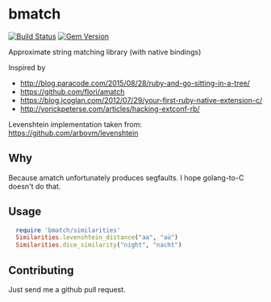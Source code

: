 # bmatch

[![Build
Status](https://semaphoreci.com/api/v1/projects/d08731e1-78d1-4bfa-9cd5-3789d02e369d/558462/badge.svg)](https://semaphoreci.com/udo-groebner/bmatch)
[![Gem
Version](https://badge.fury.io/rb/bmatch.svg)](http://badge.fury.io/rb/bmatch)

Approximate string matching library (with native bindings)

Inspired by
* http://blog.paracode.com/2015/08/28/ruby-and-go-sitting-in-a-tree/
* https://github.com/flori/amatch
* https://blog.jcoglan.com/2012/07/29/your-first-ruby-native-extension-c/
* http://yorickpeterse.com/articles/hacking-extconf-rb/

Levenshtein implementation taken from: https://github.com/arbovm/levenshtein

## Why

Because amatch unfortunately produces segfaults. I hope golang-to-C doesn't do that.

## Usage

```ruby
  require 'bmatch/similarities'
  Similarities.levenshtein_distance("aa", "aü")
  Similarities.dice_similarity("night", "nacht")
```

## Contributing

Just send me a github pull request.

